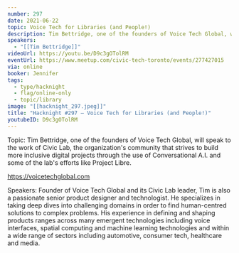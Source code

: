 ```yaml
---
number: 297
date: 2021-06-22
topic: Voice Tech for Libraries (and People!)
description: Tim Bettridge, one of the founders of Voice Tech Global, will speak to the work of Civic Lab, the organization's community that strives to build more inclusive digital projects through the use of Conversational A.I. and some of the lab's efforts like Project Libre.
speakers:
  - "[[Tim Bettridge]]"
videoUrl: https://youtu.be/D9c3gOTolRM
eventUrl: https://www.meetup.com/civic-tech-toronto/events/277427015
via: online
booker: Jennifer
tags:
  - type/hacknight
  - flag/online-only
  - topic/library
image: "[[hacknight_297.jpeg]]"
title: "Hacknight #297 – Voice Tech for Libraries (and People!)"
youtubeID: D9c3gOTolRM
---
```


Topic:
Tim Bettridge, one of the founders of Voice Tech Global, will speak to the work of Civic Lab, the organization's community that strives to build more inclusive digital projects through the use of Conversational A.I. and some of the lab's efforts like Project Libre.

https://voicetechglobal.com

Speakers:
Founder of Voice Tech Global and its Civic Lab leader, Tim is also a passionate senior product designer and technologist. He specializes in taking deep dives into challenging domains in order to find human-centred solutions to complex problems. His experience in defining and shaping products ranges across many emergent technologies including voice interfaces, spatial computing and machine learning technologies and within a wide range of sectors including automotive, consumer tech, healthcare and media.
